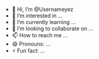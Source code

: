 - 👋 Hi, I’m @Usernameyez
- 👀 I’m interested in ...
- 🌱 I’m currently learning ...
- 💞️ I’m looking to collaborate on ...
- 📫 How to reach me ...
- 😄 Pronouns: ...
- ⚡ Fun fact: ...

<!---
Usernameyez/Usernameyez is a ✨ special ✨ repository because its `README.md` (this file) appears on your GitHub profile.
You can click the Preview link to take a look at your changes.
--->
